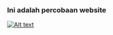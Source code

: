 ### Ini adalah percobaan website
[![Alt text](https://www.google.com/url?sa=i&url=https%3A%2F%2Fwww.nationsonline.org%2Foneworld%2Findonesia.htm&psig=AOvVaw34_aqNn8bfhVYSWTBl5Nn3&ust=1670914902812000&source=images&cd=vfe&ved=0CBEQjRxqFwoTCPDMkZzB8_sCFQAAAAAdAAAAABAE)](https://digitalocean.com)
